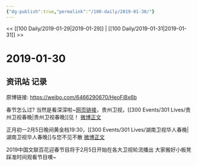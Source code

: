 ```yaml
---
{"dg-publish":true,"permalink":"/100-daily/2019-01-30/"}
---
```



<< [[100 Daily/2019-01-29\|2019-01-29]] | [[100 Daily/2019-01-31\|2019-01-31]] >>

# 2019-01-30

## 资讯站 记录

原博链接: https://weibo.com/6466290670/HeoFiBx6b

春节怎么过?
当然是看深深啦~[网页链接](https://t.cn/EtWRiSz)，贵州卫视，[[300 Events/301 Lives/贵州卫视春晚\|贵州卫视春晚]]见！
[微博正文](https://m.weibo.cn/6466290670/4334228881219537)

正月初一2月5日晚间黄金档19:30，[[300 Events/301 Lives/湖南卫视华人春晚\|湖南卫视华人春晚]]与您不见不散
[微博正文](https://m.weibo.cn/6466290670/4334257176508453)

2019中国文联百花迎春节目将于2月5日开始在各大卫视轮流播出 大家搬好小板凳踩准时间观看节目噢~